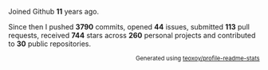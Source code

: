Joined Github **11** years ago.

Since then I pushed **3790** commits, opened **44** issues, submitted **113** pull requests, received **744** stars across **260** personal projects and contributed to **30** public repositories.

<p align="right"><sub>Generated using <a href="https://github.com/marketplace/actions/profile-readme-stats">teoxoy/profile-readme-stats</a></sub></p>
